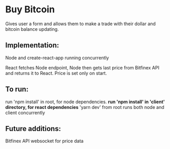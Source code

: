 # Buy Bitcoin
Gives user a form and allows them to make a trade with their dollar and bitcoin balance updating.

## Implementation:
Node and create-react-app running concurrently

React fetches Node endpoint, Node then gets last price from Bitfinex API and returns it to React.
Price is set only on start.

## To run:
run 'npm install' in root, for node dependencies.
**run 'npm install' in 'client' directory, for react dependencies**
'yarn dev' from root runs both node and client concurrently

## Future additions:
Bitfinex API websocket for price data
